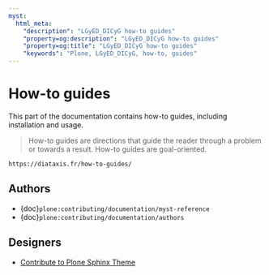 ```yaml
---
myst:
  html_meta:
    "description": "LGyED_DICyG how-to guides"
    "property=og:description": "LGyED_DICyG how-to guides"
    "property=og:title": "LGyED_DICyG how-to guides"
    "keywords": "Plone, LGyED_DICyG, how-to, guides"
---
```


# How-to guides

This part of the documentation contains how-to guides, including installation and usage.

> How-to guides are directions that guide the reader through a problem or towards a result.
> How-to guides are goal-oriented.

```{seealso}
https://diataxis.fr/how-to-guides/
```


## Authors

-   {doc}`plone:contributing/documentation/myst-reference`
-   {doc}`plone:contributing/documentation/authors`


## Designers

-   [Contribute to Plone Sphinx Theme](https://plone-sphinx-theme.readthedocs.io/guides/contribute.html)

